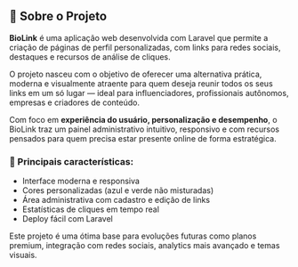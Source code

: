 ## 📌 Sobre o Projeto

**BioLink** é uma aplicação web desenvolvida com Laravel que permite a criação de páginas de perfil personalizadas, com links para redes sociais, destaques e recursos de análise de cliques.

O projeto nasceu com o objetivo de oferecer uma alternativa prática, moderna e visualmente atraente para quem deseja reunir todos os seus links em um só lugar — ideal para influenciadores, profissionais autônomos, empresas e criadores de conteúdo.

Com foco em **experiência do usuário, personalização e desempenho**, o BioLink traz um painel administrativo intuitivo, responsivo e com recursos pensados para quem precisa estar presente online de forma estratégica.

### 🔹 Principais características:

- Interface moderna e responsiva
- Cores personalizadas (azul e verde não misturadas)
- Área administrativa com cadastro e edição de links
- Estatísticas de cliques em tempo real
- Deploy fácil com Laravel

Este projeto é uma ótima base para evoluções futuras como planos premium, integração com redes sociais, analytics mais avançado e temas visuais.

